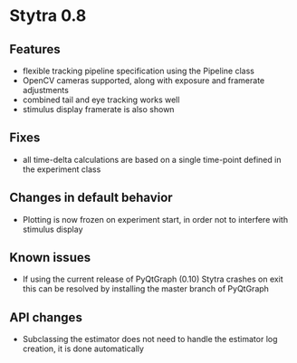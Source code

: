 # Stytra 0.8

## Features
- flexible tracking pipeline specification using the Pipeline class  
- OpenCV cameras supported, along with exposure and framerate adjustments
- combined tail and eye tracking works well
- stimulus display framerate is also shown

## Fixes
- all time-delta calculations are based on a single time-point
defined in the experiment class

## Changes in default behavior
-  Plotting is now frozen on experiment start, in order not to interfere
with stimulus display

## Known issues
- If using the current release of PyQtGraph (0.10) Stytra crashes on exit
this can be resolved by installing the master branch of PyQtGraph

## API changes
- Subclassing the estimator does not need to handle the estimator log creation, 
it is done automatically